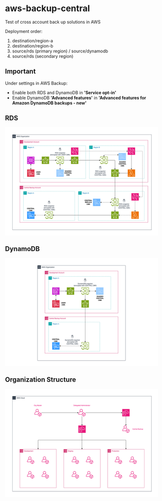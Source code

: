 # aws-backup-central
Test of cross account back up solutions in AWS

Deployment order:
1. destination/region-a
2. destination/region-b
3. source/rds (primary region) / source/dynamodb
4. source/rds (secondary region)

## Important
Under settings in AWS Backup:
- Enable both RDS and DynamoDB in __'Service opt-in'__
- Enable DynamoDB __'Advanced features'__ in __'Advanced features for Amazon DynamoDB backups - new'__

## RDS
![RDS Image](diagrams/rds.png)

## DynamoDB
![RDS Image](diagrams/dynamodb.png)

## Organization Structure
![RDS Image](diagrams/organizations.png)